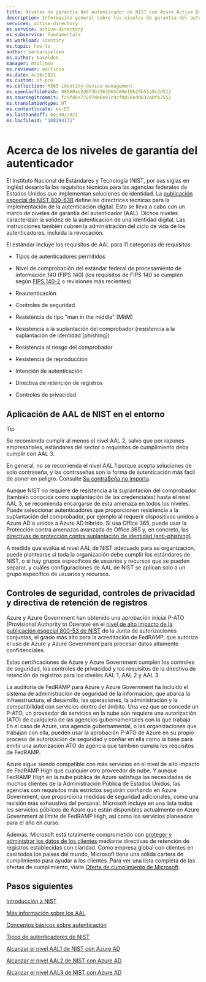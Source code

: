 ```yaml
---
title: Niveles de garantía del autenticador de NIST con Azure Active Directory
description: Información general sobre los niveles de garantía del autenticador aplicados a Azure Active Directory
services: active-directory
ms.service: active-directory
ms.subservice: fundamentals
ms.workload: identity
ms.topic: how-to
author: barbaraselden
ms.author: baselden
manager: mtillman
ms.reviewer: martinco
ms.date: 4/26/2021
ms.custom: it-pro
ms.collection: M365-identity-device-management
ms.openlocfilehash: 08660ae2d9f3b3561665489e10b29b51a9c2d512
ms.sourcegitcommit: fc9fd6e72297de6e87c9cf0d58edd632a8fb2552
ms.translationtype: HT
ms.contentlocale: es-ES
ms.lasthandoff: 04/30/2021
ms.locfileid: "108294171"
---
```

# <a name="about-authenticator-assurance-levels"></a>Acerca de los niveles de garantía del autenticador

El Instituto Nacional de Estándares y Tecnología (NIST, por sus siglas en inglés) desarrolla los requisitos técnicos para las agencias federales de Estados Unidos que implementan soluciones de identidad. La [publicación especial de NIST 800-63B](https://pages.nist.gov/800-63-3/sp800-63b.html) define las directrices técnicas para la implementación de la autenticación digital. Esto se lleva a cabo con un marco de niveles de garantía del autenticador (AAL). Dichos niveles caracterizan la solidez de la autenticación de una identidad digital. Las instrucciones también cubren la administración del ciclo de vida de los autenticadores, incluida la revocación. 

El estándar incluye los requisitos de AAL para 11 categorías de requisitos:

* Tipos de autenticadores permitidos

* Nivel de comprobación del estándar federal de procesamiento de información 140 (FIPS 140) (los requisitos de FIPS 140 se cumplen según [FIPS 140-2](https://csrc.nist.gov/publications/detail/fips/140/2/final) o revisiones más recientes)

* Reautenticación

* Controles de seguridad

* Resistencia de tipo "man in the middle" (MitM)

* Resistencia a la suplantación del comprobador (resistencia a la suplantación de identidad [phishing])

* Resistencia al riesgo del comprobador

* Resistencia de reproducción

* Intención de autenticación

* Directiva de retención de registros

* Controles de privacidad

## <a name="applying-nist-aals-in-your-environment"></a>Aplicación de AAL de NIST en el entorno

> [!TIP]
> Se recomienda cumplir al menos el nivel AAL 2, salvo que por razones empresariales, estándares del sector o requisitos de cumplimiento deba cumplir con AAL 3.

En general, no se recomienda el nivel AAL 1 porque acepta soluciones de solo contraseña, y las contraseñas son la forma de autenticación más fácil de poner en peligro. Consulte [Su contra$eña no importa](https://techcommunity.microsoft.com/t5/azure-active-directory-identity/your-pa-word-doesn-t-matter/ba-p/731984). 

Aunque NIST no requiere de resistencia a la suplantación del comprobador (también conocida como suplantación de las credenciales) hasta el nivel AAL 3, se recomienda encargarse de esta amenaza en todos los niveles. Puede seleccionar autenticadores que proporcionen resistencia a la suplantación del comprobador, por ejemplo al requerir dispositivos unidos a Azure AD o unidos a Azure AD híbrido. Si usa Office 365, puede usar la Protección contra amenazas avanzada de Office 365 y, en concreto, las [directivas de protección contra suplantación de identidad (anti-phishing)](https://docs.microsoft.com/microsoft-365/security/office-365-security/set-up-anti-phishing-policies?view=o365-worldwide).

A medida que evalúa el nivel AAL de NIST adecuado para su organización, puede plantearse si toda la organización debe cumplir los estándares de NIST, o si hay grupos específicos de usuarios y recursos que se pueden separar, y cuáles configuraciones de AAL de NIST se aplican solo a un grupo específico de usuarios y recursos. 

## <a name="security-controls-privacy-controls-records-retention-policy"></a>Controles de seguridad, controles de privacidad y directiva de retención de registros

Azure y Azure Government han obtenido una aprobación inicial P-ATO (Provisional Authority to Operate) en el [nivel de alto impacto de la publicación especial 800-53 de NIST](https://nvd.nist.gov/800-53/Rev4/impact/high) de la Junta de autorizaciones conjuntas, el grado más alto para la acreditación de FedRAMP, que autoriza el uso de Azure y Azure Government para procesar datos altamente confidenciales.

Estas certificaciones de Azure y Azure Government cumplen los controles de seguridad, los controles de privacidad y los requisitos de la directiva de retención de registros para los niveles AAL 1, AAL 2 y AAL 3.

La auditoría de FedRAMP para Azure y Azure Government ha incluido el sistema de administración de seguridad de la información, que abarca la infraestructura, el desarrollo, las operaciones, la administración y la compatibilidad con servicios dentro del ámbito. Una vez que se concede un P-ATO, un proveedor de servicios en la nube aún requiere una autorización (ATO) de cualquiera de las agencias gubernamentales con la que trabaja. En el caso de Azure, una agencia gubernamental, o las organizaciones que trabajan con ella, pueden usar la aprobación P-ATO de Azure en su propio proceso de autorización de seguridad y confiar en ella como la base para emitir una autorización ATO de agencia que también cumpla los requisitos de FedRAMP.

Azure sigue siendo compatible con más servicios en el nivel de alto impacto de FedRAMP High que cualquier otro proveedor de nube. Y aunque FedRAMP High en la nube pública de Azure satisfaga las necesidades de muchos clientes de la Administración Pública de Estados Unidos, las agencias con requisitos más estrictos seguirán confiando en Azure Government, que proporciona medidas de seguridad adicionales, como una revisión más exhaustiva del personal. Microsoft incluye en una lista todos los servicios públicos de Azure que están disponibles actualmente en Azure Government al límite de FedRAMP High, así como los servicios planeados para el año en curso.

Además, Microsoft está totalmente comprometido con [proteger y administrar los datos de los clientes](https://www.microsoft.com/trust-center/privacy/data-management) mediante directivas de retención de registros establecidas con claridad. Como empresa global con clientes en casi todos los países del mundo, Microsoft tiene una sólida cartera de cumplimiento para ayudar a los clientes. Para ver una lista completa de las ofertas de cumplimiento, visite [Oferta de cumplimiento de Microsoft](https://docs.microsoft.com/compliance/regulatory/offering-home). 

## <a name="next-steps"></a>Pasos siguientes 

[Introducción a NIST](nist-overview.md)

[Más información sobre los AAL](nist-about-authenticator-assurance-levels.md)

[Conceptos básicos sobre autenticación](nist-authentication-basics.md)

[Tipos de autenticadores de NIST](nist-authenticator-types.md)

[Alcanzar el nivel AAL1 de NIST con Azure AD](nist-authenticator-assurance-level-1.md)

[Alcanzar el nivel AAL2 de NIST con Azure AD](nist-authenticator-assurance-level-2.md)

[Alcanzar el nivel AAL3 de NIST con Azure AD](nist-authenticator-assurance-level-3.md) 
